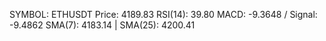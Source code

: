 SYMBOL: ETHUSDT
Price: 4189.83
RSI(14): 39.80
MACD: -9.3648 / Signal: -9.4862
SMA(7): 4183.14 | SMA(25): 4200.41
